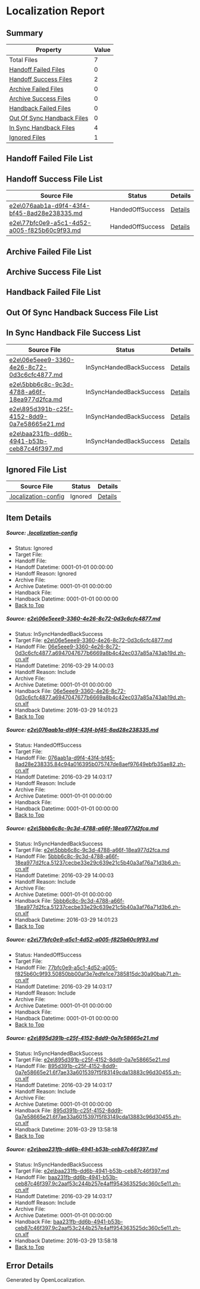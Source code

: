 # <a name='report-top'></a> Localization Report

## Summary
 Property | Value 
 -------- | ----- 
 Total Files | 7
[ Handoff Failed Files ](#handoff-failed-list)| 0
[ Handoff Success Files ](#handoff-success-list)| 2
[ Archive Failed Files ](#archive-failed-list)| 0
[ Archive Success Files ](#archive-success-list)| 0
[ Handback Failed Files ](#handback-failed-list)| 0
[ Out Of Sync Handback Files ](#outofsync-handback-success-list)| 0
[ In Sync Handback Files ](#insync-handback-success-list)| 4
[ Ignored Files ](#ignored-list)| 1

## <a name='handoff-failed-list'></a> Handoff Failed File List

## <a name='handoff-success-list'></a> Handoff Success File List
 Source File | Status | Details 
 ----------- | ------ | ------- 
 [e2e\076aab1a-d9f4-43f4-bf45-8ad28e238335.md](https://github.com/OpenLocalizationTest/oltest/blob/e9d01a42cca501ca7cf2b49b671115777a5a93ce/e2e/076aab1a-d9f4-43f4-bf45-8ad28e238335.md) | HandedOffSuccess | [Details](#e6c069ebc51faddd59230bb9a58a70b0efb66e5c2)
 [e2e\77bfc0e9-a5c1-4d52-a005-f825b60c9f93.md](https://github.com/OpenLocalizationTest/oltest/blob/e9d01a42cca501ca7cf2b49b671115777a5a93ce/e2e/77bfc0e9-a5c1-4d52-a005-f825b60c9f93.md) | HandedOffSuccess | [Details](#194e106eaafa75089f485f03068c055423ea78384)

## <a name='archive-failed-list'></a> Archive Failed File List

## <a name='archive-success-list'></a> Archive Success File List

## <a name='handback-failed-list'></a> Handback Failed File List

## <a name='outofsync-handback-success-list'></a> Out Of Sync Handback Success File List

## <a name='insync-handback-success-list'></a> In Sync Handback File Success List
 Source File | Status | Details 
 ----------- | ------ | ------- 
 [e2e\06e5eee9-3360-4e26-8c72-0d3c6cfc4877.md](https://github.com/OpenLocalizationTest/oltest/blob/7c8646610d3ae744fb110a96d09ef20823f7252b/e2e/06e5eee9-3360-4e26-8c72-0d3c6cfc4877.md) | InSyncHandedBackSuccess | [Details](#2ddde6d5ad469982286f2f220193a0ac027749e71)
 [e2e\5bbb6c8c-9c3d-4788-a66f-18ea977d2fca.md](https://github.com/OpenLocalizationTest/oltest/blob/7c8646610d3ae744fb110a96d09ef20823f7252b/e2e/5bbb6c8c-9c3d-4788-a66f-18ea977d2fca.md) | InSyncHandedBackSuccess | [Details](#251d90d13d4b9214797fd45e5d2e5ddf750b6e443)
 [e2e\895d391b-c25f-4152-8dd9-0a7e58665e21.md](https://github.com/OpenLocalizationTest/oltest/blob/858cb4006966e37030bb9ab9068e755481d5054b/e2e/895d391b-c25f-4152-8dd9-0a7e58665e21.md) | InSyncHandedBackSuccess | [Details](#8962f93823726431d6acb1114fc04041421113c35)
 [e2e\baa231fb-dd6b-4941-b53b-ceb87c46f397.md](https://github.com/OpenLocalizationTest/oltest/blob/858cb4006966e37030bb9ab9068e755481d5054b/e2e/baa231fb-dd6b-4941-b53b-ceb87c46f397.md) | InSyncHandedBackSuccess | [Details](#85faef22788d02108df35c74c5e30d7c0f14c9ff6)

## <a name='ignored-list'></a> Ignored File List
 Source File | Status | Details 
 ----------- | ------ | ------- 
 [.localization-config](https://github.com/OpenLocalizationTest/oltest/blob/e9d01a42cca501ca7cf2b49b671115777a5a93ce/.localization-config) | Ignored | [Details](#66aca4b1c2f43b14ec41e0e427345df94af1d5e10)

## Item Details
##### <a name='66aca4b1c2f43b14ec41e0e427345df94af1d5e10'></a> Source: [.localization-config](https://github.com/OpenLocalizationTest/oltest/blob/e9d01a42cca501ca7cf2b49b671115777a5a93ce/.localization-config)
* Status: Ignored
* Target File: 
* Handoff File: 
* Handoff Datetime: 0001-01-01 00:00:00
* Handoff Reason: Ignored
* Archive File: 
* Archive Datetime: 0001-01-01 00:00:00
* Handback File: 
* Handback Datetime: 0001-01-01 00:00:00
* [Back to Top](#report-top)

##### <a name='2ddde6d5ad469982286f2f220193a0ac027749e71'></a> Source: [e2e\06e5eee9-3360-4e26-8c72-0d3c6cfc4877.md](https://github.com/OpenLocalizationTest/oltest/blob/7c8646610d3ae744fb110a96d09ef20823f7252b/e2e/06e5eee9-3360-4e26-8c72-0d3c6cfc4877.md)
* Status: InSyncHandedBackSuccess
* Target File: [e2e\06e5eee9-3360-4e26-8c72-0d3c6cfc4877.md](https://github.com/OpenLocalizationTestOrg/oltest.zh-cn/blob/a4ed80f7e5f5bad3f9032251871eca4a969892e0/e2e/06e5eee9-3360-4e26-8c72-0d3c6cfc4877.md)
* Handoff File: [06e5eee9-3360-4e26-8c72-0d3c6cfc4877.a6947047677b6669a8b4c42ec037a85a743ab19d.zh-cn.xlf](https://github.com/OpenLocalizationTestOrg/olhandoff-e2e/blob/a8acf936a0898bd3fcffc4821729328c0a943472/ol-handoff/OpenLocalizationTestOrg/oltest.zh-cn/ci/ht/06e5eee9-3360-4e26-8c72-0d3c6cfc4877.a6947047677b6669a8b4c42ec037a85a743ab19d.zh-cn.xlf)
* Handoff Datetime: 2016-03-29 14:00:03
* Handoff Reason: Include
* Archive File: 
* Archive Datetime: 0001-01-01 00:00:00
* Handback File: [06e5eee9-3360-4e26-8c72-0d3c6cfc4877.a6947047677b6669a8b4c42ec037a85a743ab19d.zh-cn.xlf](https://github.com/OpenLocalizationTestOrg/olhandback-e2e/blob/3241b8cf2aead426d1a229703212dac414997526/ol-handback/OpenLocalizationTestOrg/oltest.zh-cn/ci/ht/06e5eee9-3360-4e26-8c72-0d3c6cfc4877.a6947047677b6669a8b4c42ec037a85a743ab19d.zh-cn.xlf)
* Handback Datetime: 2016-03-29 14:01:23
* [Back to Top](#report-top)

##### <a name='e6c069ebc51faddd59230bb9a58a70b0efb66e5c2'></a> Source: [e2e\076aab1a-d9f4-43f4-bf45-8ad28e238335.md](https://github.com/OpenLocalizationTest/oltest/blob/e9d01a42cca501ca7cf2b49b671115777a5a93ce/e2e/076aab1a-d9f4-43f4-bf45-8ad28e238335.md)
* Status: HandedOffSuccess
* Target File: 
* Handoff File: [076aab1a-d9f4-43f4-bf45-8ad28e238335.84c94a016395b075747de8aef97649ebfb35ae82.zh-cn.xlf](https://github.com/OpenLocalizationTestOrg/olhandoff-e2e/blob/cf3f7baf9bd22b63bd61c276b97365c41ac5c08e/ol-handoff/OpenLocalizationTestOrg/oltest.zh-cn/ci/low/076aab1a-d9f4-43f4-bf45-8ad28e238335.84c94a016395b075747de8aef97649ebfb35ae82.zh-cn.xlf)
* Handoff Datetime: 2016-03-29 14:03:17
* Handoff Reason: Include
* Archive File: 
* Archive Datetime: 0001-01-01 00:00:00
* Handback File: 
* Handback Datetime: 0001-01-01 00:00:00
* [Back to Top](#report-top)

##### <a name='251d90d13d4b9214797fd45e5d2e5ddf750b6e443'></a> Source: [e2e\5bbb6c8c-9c3d-4788-a66f-18ea977d2fca.md](https://github.com/OpenLocalizationTest/oltest/blob/7c8646610d3ae744fb110a96d09ef20823f7252b/e2e/5bbb6c8c-9c3d-4788-a66f-18ea977d2fca.md)
* Status: InSyncHandedBackSuccess
* Target File: [e2e\5bbb6c8c-9c3d-4788-a66f-18ea977d2fca.md](https://github.com/OpenLocalizationTestOrg/oltest.zh-cn/blob/a4ed80f7e5f5bad3f9032251871eca4a969892e0/e2e/5bbb6c8c-9c3d-4788-a66f-18ea977d2fca.md)
* Handoff File: [5bbb6c8c-9c3d-4788-a66f-18ea977d2fca.51237cecbe33e29c639e21c5b40a3af76a71d3b6.zh-cn.xlf](https://github.com/OpenLocalizationTestOrg/olhandoff-e2e/blob/a8acf936a0898bd3fcffc4821729328c0a943472/ol-handoff/OpenLocalizationTestOrg/oltest.zh-cn/ci/ht/5bbb6c8c-9c3d-4788-a66f-18ea977d2fca.51237cecbe33e29c639e21c5b40a3af76a71d3b6.zh-cn.xlf)
* Handoff Datetime: 2016-03-29 14:00:03
* Handoff Reason: Include
* Archive File: 
* Archive Datetime: 0001-01-01 00:00:00
* Handback File: [5bbb6c8c-9c3d-4788-a66f-18ea977d2fca.51237cecbe33e29c639e21c5b40a3af76a71d3b6.zh-cn.xlf](https://github.com/OpenLocalizationTestOrg/olhandback-e2e/blob/3241b8cf2aead426d1a229703212dac414997526/ol-handback/OpenLocalizationTestOrg/oltest.zh-cn/ci/ht/5bbb6c8c-9c3d-4788-a66f-18ea977d2fca.51237cecbe33e29c639e21c5b40a3af76a71d3b6.zh-cn.xlf)
* Handback Datetime: 2016-03-29 14:01:23
* [Back to Top](#report-top)

##### <a name='194e106eaafa75089f485f03068c055423ea78384'></a> Source: [e2e\77bfc0e9-a5c1-4d52-a005-f825b60c9f93.md](https://github.com/OpenLocalizationTest/oltest/blob/e9d01a42cca501ca7cf2b49b671115777a5a93ce/e2e/77bfc0e9-a5c1-4d52-a005-f825b60c9f93.md)
* Status: HandedOffSuccess
* Target File: 
* Handoff File: [77bfc0e9-a5c1-4d52-a005-f825b60c9f93.50850bb00af3e7edfe1ce7385815dc30a90bab71.zh-cn.xlf](https://github.com/OpenLocalizationTestOrg/olhandoff-e2e/blob/cf3f7baf9bd22b63bd61c276b97365c41ac5c08e/ol-handoff/OpenLocalizationTestOrg/oltest.zh-cn/ci/low/77bfc0e9-a5c1-4d52-a005-f825b60c9f93.50850bb00af3e7edfe1ce7385815dc30a90bab71.zh-cn.xlf)
* Handoff Datetime: 2016-03-29 14:03:17
* Handoff Reason: Include
* Archive File: 
* Archive Datetime: 0001-01-01 00:00:00
* Handback File: 
* Handback Datetime: 0001-01-01 00:00:00
* [Back to Top](#report-top)

##### <a name='8962f93823726431d6acb1114fc04041421113c35'></a> Source: [e2e\895d391b-c25f-4152-8dd9-0a7e58665e21.md](https://github.com/OpenLocalizationTest/oltest/blob/858cb4006966e37030bb9ab9068e755481d5054b/e2e/895d391b-c25f-4152-8dd9-0a7e58665e21.md)
* Status: InSyncHandedBackSuccess
* Target File: [e2e\895d391b-c25f-4152-8dd9-0a7e58665e21.md](https://github.com/OpenLocalizationTestOrg/oltest.zh-cn/blob/269b0dd56b03a2865024149951ddcd20ab6c737b/e2e/895d391b-c25f-4152-8dd9-0a7e58665e21.md)
* Handoff File: [895d391b-c25f-4152-8dd9-0a7e58665e21.6f7ae33a6015397f5f83149cda13883c96d30455.zh-cn.xlf](https://github.com/OpenLocalizationTestOrg/olhandoff-e2e/blob/cf3f7baf9bd22b63bd61c276b97365c41ac5c08e/ol-handoff/OpenLocalizationTestOrg/oltest.zh-cn/ci/low/895d391b-c25f-4152-8dd9-0a7e58665e21.6f7ae33a6015397f5f83149cda13883c96d30455.zh-cn.xlf)
* Handoff Datetime: 2016-03-29 14:03:17
* Handoff Reason: Include
* Archive File: 
* Archive Datetime: 0001-01-01 00:00:00
* Handback File: [895d391b-c25f-4152-8dd9-0a7e58665e21.6f7ae33a6015397f5f83149cda13883c96d30455.zh-cn.xlf](https://github.com/OpenLocalizationTestOrg/olhandback-e2e/blob/03454b144badd455b5bce3dd2e291904ebd7412c/ol-handback/OpenLocalizationTestOrg/oltest.zh-cn/ci/high/895d391b-c25f-4152-8dd9-0a7e58665e21.6f7ae33a6015397f5f83149cda13883c96d30455.zh-cn.xlf)
* Handback Datetime: 2016-03-29 13:58:18
* [Back to Top](#report-top)

##### <a name='85faef22788d02108df35c74c5e30d7c0f14c9ff6'></a> Source: [e2e\baa231fb-dd6b-4941-b53b-ceb87c46f397.md](https://github.com/OpenLocalizationTest/oltest/blob/858cb4006966e37030bb9ab9068e755481d5054b/e2e/baa231fb-dd6b-4941-b53b-ceb87c46f397.md)
* Status: InSyncHandedBackSuccess
* Target File: [e2e\baa231fb-dd6b-4941-b53b-ceb87c46f397.md](https://github.com/OpenLocalizationTestOrg/oltest.zh-cn/blob/269b0dd56b03a2865024149951ddcd20ab6c737b/e2e/baa231fb-dd6b-4941-b53b-ceb87c46f397.md)
* Handoff File: [baa231fb-dd6b-4941-b53b-ceb87c46f397.9c2aaf53c244b257e4aff954363525dc360c5e11.zh-cn.xlf](https://github.com/OpenLocalizationTestOrg/olhandoff-e2e/blob/cf3f7baf9bd22b63bd61c276b97365c41ac5c08e/ol-handoff/OpenLocalizationTestOrg/oltest.zh-cn/ci/low/baa231fb-dd6b-4941-b53b-ceb87c46f397.9c2aaf53c244b257e4aff954363525dc360c5e11.zh-cn.xlf)
* Handoff Datetime: 2016-03-29 14:03:17
* Handoff Reason: Include
* Archive File: 
* Archive Datetime: 0001-01-01 00:00:00
* Handback File: [baa231fb-dd6b-4941-b53b-ceb87c46f397.9c2aaf53c244b257e4aff954363525dc360c5e11.zh-cn.xlf](https://github.com/OpenLocalizationTestOrg/olhandback-e2e/blob/03454b144badd455b5bce3dd2e291904ebd7412c/ol-handback/OpenLocalizationTestOrg/oltest.zh-cn/ci/high/baa231fb-dd6b-4941-b53b-ceb87c46f397.9c2aaf53c244b257e4aff954363525dc360c5e11.zh-cn.xlf)
* Handback Datetime: 2016-03-29 13:58:18
* [Back to Top](#report-top)


## Error Details

Generated by OpenLocalization.
